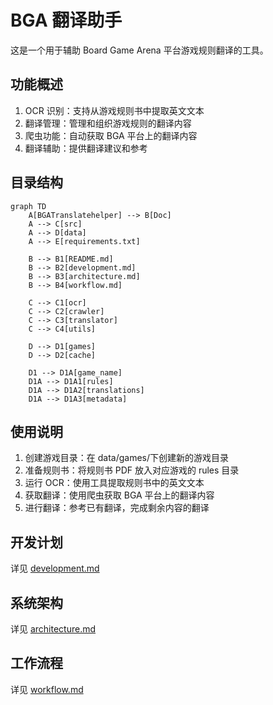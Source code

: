 # BGA 翻译助手

这是一个用于辅助 Board Game Arena 平台游戏规则翻译的工具。

## 功能概述

1. OCR 识别：支持从游戏规则书中提取英文文本
2. 翻译管理：管理和组织游戏规则的翻译内容
3. 爬虫功能：自动获取 BGA 平台上的翻译内容
4. 翻译辅助：提供翻译建议和参考

## 目录结构

```mermaid
graph TD
    A[BGATranslatehelper] --> B[Doc]
    A --> C[src]
    A --> D[data]
    A --> E[requirements.txt]

    B --> B1[README.md]
    B --> B2[development.md]
    B --> B3[architecture.md]
    B --> B4[workflow.md]

    C --> C1[ocr]
    C --> C2[crawler]
    C --> C3[translator]
    C --> C4[utils]

    D --> D1[games]
    D --> D2[cache]

    D1 --> D1A[game_name]
    D1A --> D1A1[rules]
    D1A --> D1A2[translations]
    D1A --> D1A3[metadata]
```

## 使用说明

1. 创建游戏目录：在 data/games/下创建新的游戏目录
2. 准备规则书：将规则书 PDF 放入对应游戏的 rules 目录
3. 运行 OCR：使用工具提取规则书中的英文文本
4. 获取翻译：使用爬虫获取 BGA 平台上的翻译内容
5. 进行翻译：参考已有翻译，完成剩余内容的翻译

## 开发计划

详见 [development.md](development.md)

## 系统架构

详见 [architecture.md](architecture.md)

## 工作流程

详见 [workflow.md](workflow.md)
